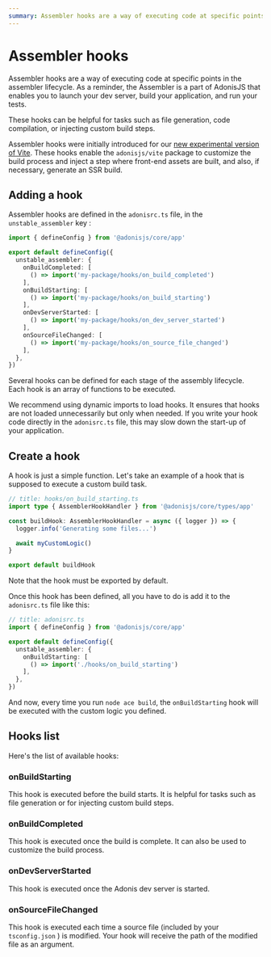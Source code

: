 ```yaml
---
summary: Assembler hooks are a way of executing code at specific points in the assembler lifecycle. These hooks can be helpful for tasks such as file generation, code compilation, or injecting custom build steps.
---
```


# Assembler hooks

Assembler hooks are a way of executing code at specific points in the assembler lifecycle. As a reminder, the Assembler is a part of AdonisJS that enables you to launch your dev server, build your application, and run your tests. 

These hooks can be helpful for tasks such as file generation, code compilation, or injecting custom build steps.

Assembler hooks were initially introduced for our [new experimental version of Vite](vite.md). These hooks enable the `adonisjs/vite` package to customize the build process and inject a step where front-end assets are built, and also, if necessary, generate an SSR build.

## Adding a hook

Assembler hooks are defined in the `adonisrc.ts` file, in the `unstable_assembler` key :

```ts
import { defineConfig } from '@adonisjs/core/app'

export default defineConfig({
  unstable_assembler: {
    onBuildCompleted: [
      () => import('my-package/hooks/on_build_completed')
    ],
    onBuildStarting: [
      () => import('my-package/hooks/on_build_starting')
    ],
    onDevServerStarted: [
      () => import('my-package/hooks/on_dev_server_started')
    ],
    onSourceFileChanged: [
      () => import('my-package/hooks/on_source_file_changed')
    ],
  },
})
```

Several hooks can be defined for each stage of the assembly lifecycle. Each hook is an array of functions to be executed.

We recommend using dynamic imports to load hooks. It ensures that hooks are not loaded unnecessarily but only when needed. If you write your hook code directly in the `adonisrc.ts` file, this may slow down the start-up of your application.

## Create a hook

A hook is just a simple function. Let's take an example of a hook that is supposed to execute a custom build task.

```ts
// title: hooks/on_build_starting.ts
import type { AssemblerHookHandler } from '@adonisjs/core/types/app'

const buildHook: AssemblerHookHandler = async ({ logger }) => {
  logger.info('Generating some files...')

  await myCustomLogic()
}

export default buildHook
```

Note that the hook must be exported by default.

Once this hook has been defined, all you have to do is add it to the `adonisrc.ts` file like this:

```ts
// title: adonisrc.ts
import { defineConfig } from '@adonisjs/core/app'

export default defineConfig({
  unstable_assembler: {
    onBuildStarting: [
      () => import('./hooks/on_build_starting')
    ],
  },
})
```

And now, every time you run `node ace build`, the `onBuildStarting` hook will be executed with the custom logic you defined.

## Hooks list

Here's the list of available hooks:

### onBuildStarting

This hook is executed before the build starts. It is helpful for tasks such as file generation or for injecting custom build steps.

### onBuildCompleted

This hook is executed once the build is complete. It can also be used to customize the build process.

### onDevServerStarted

This hook is executed once the Adonis dev server is started. 

### onSourceFileChanged

This hook is executed each time a source file (included by your `tsconfig.json` ) is modified. Your hook will receive the path of the modified file as an argument.
